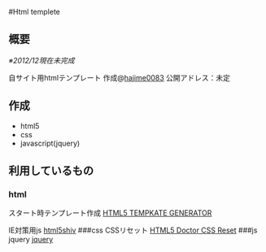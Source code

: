 ﻿#Html templete

## 概要
*※2012/12現在未完成*

自サイト用htmlテンプレート
作成@[hajime0083](https://twitter.com/hajime0083)
公開アドレス：未定

## 作成
* html5
* css
* javascript(jquery)

## 利用しているもの
### html
スタート時テンプレート作成
[HTML5 TEMPKATE GENERATOR](http://mizzz.jp/tg/)

IE対策用js
[html5shiv](https://github.com/aFarkas/html5shiv)
###css
CSSリセット
[HTML5 Doctor CSS Reset](http://www.cssreset.com/scripts/html5-doctor-css-reset-stylesheet/) 
###js
jquery
[jquery](http://jquery.com/)